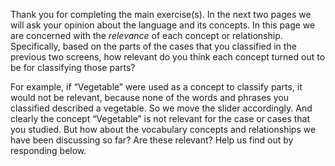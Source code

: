 Thank you for completing the main exercise(s). In the next two pages we will ask your opinion about the language and its concepts. In this page we are concerned with the _relevance_ of each concept or relationship. Specifically, based on the parts of the cases that you classified in the previous two screens, how relevant do you think each concept turned out to be for classifying those parts? 

For example, if “Vegetable” were used as a concept to classify parts, it would not be relevant, because none of the words and phrases you classified described a vegetable. So we move the slider accordingly. And clearly the concept “Vegetable” is not relevant for the case or cases that you studied. But how about the vocabulary concepts and relationships we have been discussing so far? Are these relevant? Help us find out by responding below.